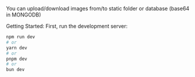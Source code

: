 You can upload/download images from/to static folder or database (base64 in MONGODB) 

Getting Started: 
First, run the development server:

```bash
npm run dev
# or
yarn dev
# or
pnpm dev
# or
bun dev
```

